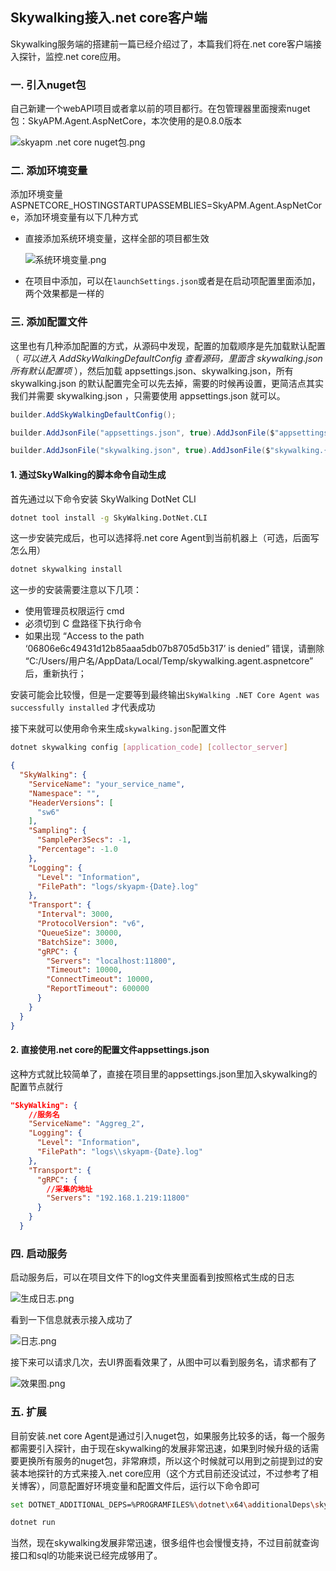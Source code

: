 ## Skywalking接入.net core客户端

Skywalking服务端的搭建前一篇已经介绍过了，本篇我们将在.net core客户端接入探针，监控.net core应用。

### 一. 引入nuget包

自己新建一个webAPI项目或者拿以前的项目都行。在包管理器里面搜索nuget包：SkyAPM.Agent.AspNetCore，本次使用的是0.8.0版本

![skyapm .net core nuget包.png](https://wx1.sinaimg.cn/large/0072fULUgy1g7v7buc8tcj312d0budh7.jpg)

### 二. 添加环境变量

添加环境变量ASPNETCORE_HOSTINGSTARTUPASSEMBLIES=SkyAPM.Agent.AspNetCore，添加环境变量有以下几种方式

* 直接添加系统环境变量，这样全部的项目都生效

  ![系统环境变量.png](https://wx1.sinaimg.cn/large/0072fULUgy1g7v7gazl24j30ro0cht9q.jpg)

* 在项目中添加，可以在`launchSettings.json`或者是在启动项配置里面添加，两个效果都是一样的

### 三. 添加配置文件

这里也有几种添加配置的方式，从源码中发现，配置的加载顺序是先加载默认配置（ *可以进入 AddSkyWalkingDefaultConfig 查看源码，里面含 skywalking.json 所有默认配置项* ），然后加载 appsettings.json、skywalking.json，所有 skywalking.json 的默认配置完全可以先去掉，需要的时候再设置，更简洁点其实我们并需要 skywalking.json ，只需要使用 appsettings.json 就可以。

```c#
builder.AddSkyWalkingDefaultConfig();

builder.AddJsonFile("appsettings.json", true).AddJsonFile($"appsettings.{environmentProvider.EnvironmentName}.json", true);

builder.AddJsonFile("skywalking.json", true).AddJsonFile($"skywalking.{environmentProvider.EnvironmentName}.json", true);
```



#### 1. 通过SkyWalking的脚本命令自动生成

首先通过以下命令安装 SkyWalking DotNet CLI

```bash
dotnet tool install -g SkyWalking.DotNet.CLI
```

这一步安装完成后，也可以选择将.net core Agent到当前机器上（可选，后面写怎么用）

```bash
dotnet skywalking install
```

这一步的安装需要注意以下几项：

* 使用管理员权限运行 cmd
* 必须切到 C 盘路径下执行命令
* 如果出现 “Access to the path ‘06806e6c49431d12b85aaa5db07b8705d5b317’ is denied” 错误，请删除 “C:/Users/用户名/AppData/Local/Temp/skywalking.agent.aspnetcore” 后，重新执行；

安装可能会比较慢，但是一定要等到最终输出`SkyWalking .NET Core Agent was successfully installed` 才代表成功

接下来就可以使用命令来生成`skywalking.json`配置文件

```bash
dotnet skywalking config [application_code] [collector_server]
```

```json
{
  "SkyWalking": {
    "ServiceName": "your_service_name",
    "Namespace": "",
    "HeaderVersions": [
      "sw6"
    ],
    "Sampling": {
      "SamplePer3Secs": -1,
      "Percentage": -1.0
    },
    "Logging": {
      "Level": "Information",
      "FilePath": "logs/skyapm-{Date}.log"
    },
    "Transport": {
      "Interval": 3000,
      "ProtocolVersion": "v6",
      "QueueSize": 30000,
      "BatchSize": 3000,
      "gRPC": {
        "Servers": "localhost:11800",
        "Timeout": 10000,
        "ConnectTimeout": 10000,
        "ReportTimeout": 600000
      }
    }
  }
}
```

#### 2. 直接使用.net core的配置文件appsettings.json

这种方式就比较简单了，直接在项目里的appsettings.json里加入skywalking的配置节点就行

```json
"SkyWalking": {
    //服务名
    "ServiceName": "Aggreg_2",
    "Logging": {
      "Level": "Information",
      "FilePath": "logs\\skyapm-{Date}.log"
    },
    "Transport": {
      "gRPC": {
        //采集的地址
        "Servers": "192.168.1.219:11800"
      }
    }
  }
```

### 四. 启动服务

启动服务后，可以在项目文件下的log文件夹里面看到按照格式生成的日志

![生成日志.png](https://wx1.sinaimg.cn/large/0072fULUgy1g7v8ed8kwmj30rf09mjrr.jpg)

看到一下信息就表示接入成功了

![日志.png](https://wx1.sinaimg.cn/large/0072fULUgy1g7v8fphjxej30ws03r3z3.jpg)

接下来可以请求几次，去UI界面看效果了，从图中可以看到服务名，请求都有了

![效果图.png](https://wx1.sinaimg.cn/large/0072fULUgy1g7v8jwux8gj313e0ay0tx.jpg)

### 五. 扩展

目前安装.net core Agent是通过引入nuget包，如果服务比较多的话，每一个服务都需要引入探针，由于现在skywalking的发展非常迅速，如果到时候升级的话需要更换所有服务的nuget包，非常麻烦，所以这个时候就可以用到之前提到过的安装本地探针的方式来接入.net core应用（这个方式目前还没试过，不过参考了相关博客），同意配置好环境变量和配置文件后，运行以下命令即可

```bash
set DOTNET_ADDITIONAL_DEPS=%PROGRAMFILES%\dotnet\x64\additionalDeps\skywalking.agent.aspnetcore

dotnet run
```

当然，现在skywalking发展非常迅速，很多组件也会慢慢支持，不过目前就查询接口和sql的功能来说已经完成够用了。

